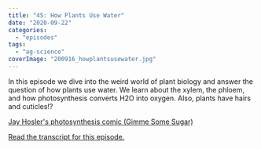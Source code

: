 ```yaml
---
title: "45: How Plants Use Water"
date: "2020-09-22"
categories: 
  - "episodes"
tags: 
  - "ag-science"
coverImage: "200916_howplantsusewater.jpg"
---
```


In this episode we dive into the weird world of plant biology and answer the question of how plants use water. We learn about the xylem, the phloem, and how photosynthesis converts H2O into oxygen. Also, plants have hairs and cuticles!?

[Jay Hosler's photosynthesis comic (Gimme Some Sugar)](http://www.jayhosler.com/jshblog/?p=937)

[Read the transcript for this episode.](https://www.onetogrowonpod.com/45-how-plants-use-water-transcript/)
